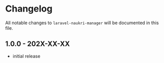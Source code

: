 # Changelog

All notable changes to `laravel-naukri-manager` will be documented in this file.

## 1.0.0 - 202X-XX-XX

- initial release
